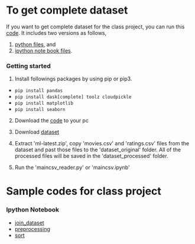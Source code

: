 # To get complete dataset
If you want to get complete dataset for the class project, you can run this [code](https://github.com/kyithar/class/tree/master/dataset_clean). 
It includes two versions as follows, 
1) [python files](https://github.com/kyithar/class/tree/master/dataset_clean/python), and 
2) [ipython note book files](https://github.com/kyithar/class/tree/master/dataset_clean/ipynb).

### Getting started
1) Install followings packages by using pip or pip3.
* `pip install pandas`
* `pip install dask[complete] toolz cloudpickle`
* `pip install matplotlib`
* `pip install seaborn`

2) Download the [code](https://github.com/kyithar/class/tree/master/dataset_clean) to your pc
3) Download [dataset](http://files.grouplens.org/datasets/movielens/ml-latest.zip)
4) Extract 'ml-latest.zip', copy 'movies.csv' and 'ratings.csv' files from the dataset and past those files to the 'dataset_original' folder.
All of the processed files will be saved in the 'dataset_processed' folder.

5) Run the 'maincsv_reader.py' or 'maincsv.ipynb'

# Sample codes for class project
### Ipython Notebook
* [join_dataset](https://github.com/kyithar/class/blob/master/preprocess/join_dataset.ipynb)
* [preprocessing](https://github.com/kyithar/class/blob/master/preprocess/preprocessing.ipynb)
* [sort](https://github.com/kyithar/class/blob/master/preprocess/sort.ipynb)
